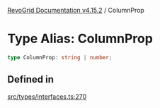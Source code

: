 [RevoGrid Documentation v4.15.2](README.md) / ColumnProp

# Type Alias: ColumnProp

```ts
type ColumnProp: string | number;
```

## Defined in

[src/types/interfaces.ts:270](https://github.com/revolist/revogrid/blob/30cfedca97f5b42c948bd2668fa87c350d2411bd/src/types/interfaces.ts#L270)
